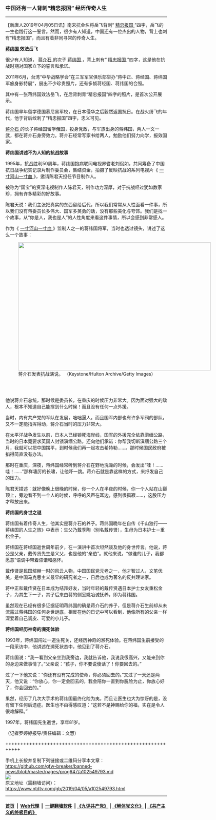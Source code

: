 ### 中国还有一人背刺“精忠报国” 经历传奇人生
------------------------

<div class="post_content" itemprop="articleBody">
 <p>
  【新唐人2019年04月05日讯】南宋抗金名将岳飞背刺“
  <a href="https://www.ntdtv.com/gb/精忠报国.htm">
   精忠报国
  </a>
  ”四字，岳飞的一生也践行这一誓言。然而，很少有人知道，中国还有一位杰出的人物，背上也刺有“精忠报国”，而且有着非同寻常的传奇人生。
 </p>
 <p>
  <strong>
   <a href="https://www.ntdtv.com/gb/蒋纬国.htm">
    蒋纬国
   </a>
   效法岳飞
  </strong>
 </p>
 <p>
  很少有人知道，
  <a href="https://www.ntdtv.com/gb/蒋介石.htm">
   蒋介石
  </a>
  的次子
  <a href="https://www.ntdtv.com/gb/蒋纬国.htm">
   蒋纬国
  </a>
  ，背上刺有“
  <a href="https://www.ntdtv.com/gb/精忠报国.htm">
   精忠报国
  </a>
  ”四字，这是他在抗战时期对国家立下的誓言和承诺。
 </p>
 <p>
  2011年6月，台湾“中华战略学会”在三军军官俱乐部举办“蒋中正、蒋经国、蒋纬国军旅身影特展”，展出不少珍贵照片，还有多帧蒋经国、蒋纬国的合照。
 </p>
 <p>
  其中有一张蒋纬国效法岳飞，在后背刺青“精忠报国”四字的照片，是首次公开展示。
 </p>
 <p>
  蒋纬国早年留学德国慕尼黑军校，在日本侵华之后毅然返国抗日。在战火纷飞的年代，他于背后纹刺了“精忠报国”四字，忠义可见。
 </p>
 <p>
  <a href="https://www.ntdtv.com/gb/蒋介石.htm">
   蒋介石
  </a>
  的长子蒋经国留学俄国，投身党政，与军旅出身的蒋纬国，两人一文一武，都在蒋介石身旁效力。蒋介石经常写家书给两人，勉励他们努力向学，报效国家。
 </p>
 <p>
  <strong>
   蒋纬国讲述不为人知的抗战故事
  </strong>
 </p>
 <p>
  1995年，抗战胜利50周年，蒋纬国抱病联同电视界耆老刘侃如，共同筹备了中国抗日战争纪实记录片制作委员会，集结资金，拍摄了反映抗战的系列电视片《
  <a href="https://www.ntdtv.com/gb/一寸河山一寸血.htm">
   一寸河山一寸血
  </a>
  》，邀请陈君天担任节目制作人。
 </p>
 <p>
  被称为“国宝”的资深电视制作人陈君天，制作功力深厚，对于抗战经过犹如数家珍，拥有许多精彩的好故事。
 </p>
 <p>
  陈君天说：我们主张把真实的东西留给后代，所以我们常常从人性面看一件事，所以我们没有蒋委员长多伟大、国军多英勇的话，没有那些美化与夸饰。我们是找一个故事，从“你是人，我也是人”的人性角度来看这件事情，所以会感到非常感人。
 </p>
 <p>
  作为《
  <a href="https://www.ntdtv.com/gb/一寸河山一寸血.htm">
   一寸河山一寸血
  </a>
  》监制人之一的蒋纬国将军，当时也透过镜头，讲述了这么一个故事：
 </p>
 <figure class="wp-caption alignnone" id="attachment_102549798" style="width: 600px">
  <img alt="" class="size-medium wp-image-102549798" height="400" src="https://www.ntdtv.com/assets/uploads/2019/04/gettyimages-954622070-594x594-600x400.jpg" width="600">
   <br/><figcaption class="wp-caption-text">
    蒋介石发表抗战演说。 （Keystone/Hulton Archive/Getty Images）
   </figcaption><br/>
  </img>
 </figure><br/>
 <p>
  他说蒋介石总统，那时候是委员长，在重庆的时候压力非常大。因为面对强大的敌人，根本不知道自己能撑到什么时候！而且没有任何一点外援。
 </p>
 <p>
  当时，内有共产党的军队在发展，咄咄逼人。而且国军内部也有许多军阀的部队，又不一定能指挥得动，蒋介石当时的压力非常大。
 </p>
 <p>
  在太平洋战争发生以前，日本人已经锁死海岸线，国军的外援完全依靠滇缅公路，当时的日本竟要求英国人封锁滇缅公路，还向他们承诺：你帮我切断滇缅公路三个月，我就可以把中国摆平，到时候我们再一起攻击希特勒……。那时候国民政府被掐得简直没有办法。
 </p>
 <p>
  那时在重庆，深夜，蒋纬国经常听到蒋介石在野地洗澡的时候，会发出“哇！……哇！……”那样凄厉的长啸，让他吓一跳。蒋介石就是靠这样的方式，来抒发自己的压力。
 </p>
 <p>
  陈君天描述：就好像晚上很晚的时候，你一个人在半夜的时候，你一个人站在山巅顶上，旁边看不到一个人的时候，呼呼的风声在耳边，感到很孤寂……，这股压力才释放出来。
 </p>
 <p>
  <strong>
   蒋纬国的身世之谜
  </strong>
 </p>
 <p>
  蒋纬国有着传奇人生，他其实是蒋介石的养子。蒋纬国晚年在自传《千山独行——蒋纬国的人生之旅》中表示：生父乃戴季陶（别名戴传贤），生母为日本护士－重松金子。
 </p>
 <p>
  蒋纬国在蒋经国逝世周年前夕，在一演讲中首次坦然谈及他的身世传言。他说，蒋公是父亲，戴传贤先生是义父，也是他的“亲伯”。就他来说，“做谁的儿子，我都愿意”语调中带着诙谐和感怀。
 </p>
 <p>
  戴传贤是民国煊赫一时的风云人物，中国国民党元老之一，他才智过人，文笔优美，是中国马克思主义最早的研究者之一，日后也成为著名的反共理论家。
 </p>
 <p>
  蒋中正和戴传贤在日本成为结拜好友，当时年轻的戴传贤遇日本护士女友重松金子，为其生下一子，其子后来由蒋的侧室姚冶诚抚养，即为蒋纬国。
 </p>
 <p>
  虽然现在已经有很多证据证明蒋纬国的确是蒋介石的养子，但是蒋介石生前却从未流露过蒋纬国的任何身世谜底，相反在他的日记中可以看到，他像所有的父亲一样深爱着自己调皮、可爱的小儿子。
 </p>
 <p>
  <strong>
   蒋纬国经历神奇的濒死体验
  </strong>
 </p>
 <p>
  1993年，蒋纬国闯过一道生死关，还经历神奇的濒死体验。在蒋纬国生前接受的一段采访中，他讲述在濒死状态中，他见到了蒋介石。
 </p>
 <p>
  蒋纬国说：“我一看到父亲坐到我旁边，我就告诉他，我说我很高兴，又能来到你的身边来做事情了。”父亲说：“孩子，你不要说傻话了！你要回去的。”
 </p>
 <p>
  过了一下他又说：“你还有没有完成的使命，你必须回去的。”又过了一天还是两天，他又说：“你放心，你一定会回去的，我会陪你一直到你脱险为止，你放心好了，你会回去的。”
 </p>
 <p>
  果然，经历了几次大手术的蒋纬国最终化险为夷，而且让医生也大为惊讶的是，没有留下任何后遗症。医生也不由得感叹道：“这若不是神赐给你的福，实在是令人很难解释。”
 </p>
 <p>
  1997年，蒋纬国先生逝世，享年81岁。
 </p>
 <p>
  （记者罗婷婷报导/责任编辑：文慧）
 </p>
 <div class="single_ad">
 </div>
</div>

+++++++++++++++++++++++++++++++++++++++++++++++++++++++++++<br/><br/>
手机上长按并复制下列链接或二维码分享本文章：<br/>
https://github.com/gfw-breaker/banned-news/blob/master/pages/prog647/a102549793.md <br/>
<a href='https://github.com/gfw-breaker/banned-news/blob/master/pages/prog647/a102549793.md'><img src='https://github.com/gfw-breaker/banned-news/blob/master/pages/prog647/a102549793.md.png'/></a> <br/>
原文地址（需翻墙访问）：https://www.ntdtv.com/gb/2019/04/05/a102549793.html


------------------------
#### [首页](https://github.com/gfw-breaker/banned-news/blob/master/README.md) &nbsp;|&nbsp; [Web代理](https://github.com/labour-camp/helloworld) &nbsp;|&nbsp; [一键翻墙软件](https://github.com/gfw-breaker/nogfw/blob/master/README.md) &nbsp;| [《九评共产党》](https://github.com/gfw-breaker/9ping.md/blob/master/README.md#九评之一评共产党是什么) | [《解体党文化》](https://github.com/gfw-breaker/jtdwh.md/blob/master/README.md) | [《共产主义的终极目的》](https://github.com/gfw-breaker/gczydzjmd.md/blob/master/README.md)

